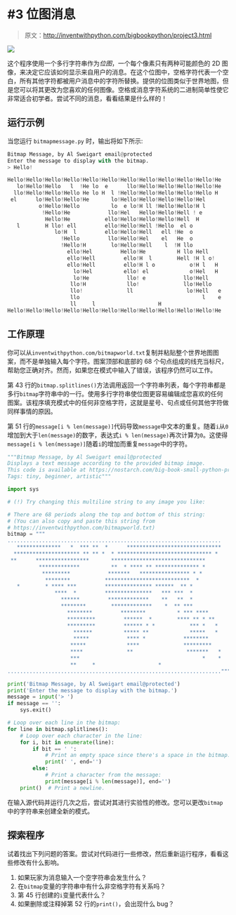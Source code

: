 # #3 位图消息

> 原文：<http://inventwithpython.com/bigbookpython/project3.html>

![](img/9d995d63aaead72cad01120081eb8f75.png)

这个程序使用一个多行字符串作为*位图*，一个每个像素只有两种可能颜色的 2D 图像，来决定它应该如何显示来自用户的消息。在这个位图中，空格字符代表一个空白，所有其他字符都被用户消息中的字符所替换。提供的位图类似于世界地图，但是您可以将其更改为您喜欢的任何图像。空格或消息字符系统的二进制简单性使它非常适合初学者。尝试不同的消息，看看结果是什么样的！

## 运行示例

当您运行 `bitmapmessage.py` 时，输出将如下所示:

```py
Bitmap Message, by Al Sweigart email@protected
Enter the message to display with the bitmap.
> Hello!

Hello!Hello!Hello!Hello!Hello!Hello!Hello!Hello!Hello!Hello!Hello!He
   lo!Hello!Hello   l  !He lo  e      llo!Hello!Hello!Hello!Hello!He
  llo!Hello!Hello!Hello He lo H  l !Hello!Hello!Hello!Hello!Hello H
 el      lo!Hello!Hello!He       lo!Hello!Hello!Hello!Hello!Hel
          o!Hello!Hello          lo  e lo!H ll !Hello!Hello!H l
           !Hello!He            llo!Hel   Hello!Hello!Hell ! e
            Hello!He           ello!Hello!Hello!Hello!Hell  H
   l        H llo! ell         ello!Hello!Hell !Hello  el o
               lo!H  l         ello!Hello!Hell   ell !He  o
                 !Hello         llo!Hello!Hel    el   He  o
                 !Hello!H        lo!Hello!Hell    l  !H llo
                   ello!Hel         Hello!He          H llo Hell
                   ello!Hell         ello!H  l        Hell !H l o!
                   ello!Hell         ello!H l o           o!H l   H
                     lo!Hel          ello! el             o!Hel   H
                     lo!He            llo! e            llo!Hell
                    llo!H             llo!              llo!Hello
                    llo!              ll                 lo!Hell   e
                    llo                                       l    e
                    ll     l                    H
Hello!Hello!Hello!Hello!Hello!Hello!Hello!Hello!Hello!Hello!Hello!He 
```

## 工作原理

你可以从`inventwithpython.com/bitmapworld.txt`复制并粘贴整个世界地图图案，而不是单独输入每个字符。图案顶部和底部的 68 个句点组成的线充当标尺，帮助您正确对齐。然而，如果您在模式中输入了错误，该程序仍然可以工作。

第 43 行的`bitmap.splitlines()`方法调用返回一个字符串列表，每个字符串都是多行`bitmap`字符串中的一行。使用多行字符串使位图更容易编辑成您喜欢的任何图案。该程序填充模式中的任何非空格字符，这就是星号、句点或任何其他字符做同样事情的原因。

第 51 行的`message[i % len(message)]`代码导致`message`中文本的重复。随着`i`从`0`增加到大于`len(message)`的数字，表达式`i % len(message)`再次计算为`0`。这使得`message[i % len(message)]`随着`i`的增加而重复`message`中的字符。

```py
"""Bitmap Message, by Al Sweigart email@protected
Displays a text message according to the provided bitmap image.
This code is available at https://nostarch.com/big-book-small-python-programming
Tags: tiny, beginner, artistic"""

import sys

# (!) Try changing this multiline string to any image you like:

# There are 68 periods along the top and bottom of this string:
# (You can also copy and paste this string from
# https://inventwithpython.com/bitmapworld.txt)
bitmap = """
....................................................................
   **************   *  *** **  *      ******************************
  ********************* ** ** *  * ****************************** *
 **      *****************       ******************************
          *************          **  * **** ** ************** *
           *********            *******   **************** * *
            ********           ***************************  *
   *        * **** ***         *************** ******  ** *
               ****  *         ***************   *** ***  *
                 ******         *************    **   **  *
                 ********        *************    *  ** ***
                   ********         ********          * *** ****
                   *********         ******  *        **** ** * **
                   *********         ****** * *           *** *   *
                     ******          ***** **             *****   *
                     *****            **** *            ********
                    *****             ****              *********
                    ****              **                 *******   *
                    ***                                       *    *
                    **     *                    *
...................................................................."""

print('Bitmap Message, by Al Sweigart email@protected')
print('Enter the message to display with the bitmap.')
message = input('> ')
if message == '':
    sys.exit()

# Loop over each line in the bitmap:
for line in bitmap.splitlines():
    # Loop over each character in the line:
    for i, bit in enumerate(line):
        if bit == ' ':
            # Print an empty space since there's a space in the bitmap:
            print(' ', end='')
        else:
            # Print a character from the message:
            print(message[i % len(message)], end='')
    print()  # Print a newline. 
```

在输入源代码并运行几次之后，尝试对其进行实验性的修改。您可以更改`bitmap`中的字符串来创建全新的模式。

## 探索程序

试着找出下列问题的答案。尝试对代码进行一些修改，然后重新运行程序，看看这些修改有什么影响。

1.  如果玩家为消息输入一个空字符串会发生什么？
2.  在`bitmap`变量的字符串中有什么非空格字符有关系吗？
3.  第 45 行创建的`i`变量代表什么？
4.  如果删除或注释掉第 52 行的`print()`，会出现什么 bug？